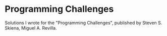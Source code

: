 # Programming Challenges

Solutions I wrote for the "Programming Challenges", published by Steven S. Skiena, Miguel A. Revilla.
